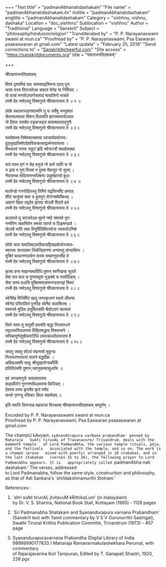 +++
"Text title" = "padmanAbhanatidashakam"
"File name" = "padmanAbhanatidashakam.itx"
itxtitle = "padmanAbhanatidashakam"
engtitle = "padmanAbhanatidashakam"
Category = "vishhnu, vishnu, dashaka"
Location = "doc_vishhnu"
Sublocation = "vishhnu"
Author = "Traditional"
Language = "Sanskrit"
Subject = "philosophy/hinduism/religion"
"Transliterated by" = "P. P. Narayanaswami swami at mun.ca"
"Proofread by" = "P. P. Narayanaswami, Psa Easwaran psaeaswaran at gmail.com"
"Latest update" = "February 25, 2016"
"Send corrections to" = "Sanskrit@cheerful.com"
"Site access" = "https://sanskritdocuments.org"
title = "पद्मनाभनतिदशकम्"

+++
  
 श्रीपद्मनाभनतिदशकम्   
  
विश्वं दृश्यमिदं यतः समयवद्यस्मिन्य एतत् पुनः  
भासा यस्य विराजतेऽथ सकलं येनेह या निर्मितम् ।  
यो वाचां मनसोऽप्यगोचरपदं मायातिगो भासते  
तस्मै देव नमोऽस्तु विश्वगुरवे श्रीपद्मनाभाय ते ॥ १ ॥  
  
लोके स्थावरजङ्गमात्मनि तु यः सर्वेषु जन्तुष्वलं  
चैतन्यात्मतया विशन् विलसति ज्ञानस्वरूपोऽमलः  
नो लिप्तः पयसेव पङ्कजदलं मायाश्रयस्तद्गुणैः  
तस्मै देव नमोऽस्तु विश्वगुरवे श्रीपद्मनाभाय ते ॥ २॥  
  
यस्येशस्य निषेवयानवमया त्वाचार्यवर्यानना-  
दुद्भूतप्रतिमोपदेशविकसत्साद्वर्त्मनावाप्तया ।  
मिथ्यात्वं जगतः स्फुटं हृदि भवेत्रज्जौ यथाहेस्तथा  
तस्मै देव नमोऽस्तु विश्वगुरवे श्रीपद्मनाभाय ते ॥ ३॥  
  
रूपं यस्य मृगं न चेह मनुजं नो कर्म जातिं च नो  
न द्रव्यं न गुणं स्त्रियं न पुरुषं नैवासुरं नो सुरम् ।  
नैवासच्च सदित्यनन्तधिषणाः प्राहुर्महान्तो बुधाः  
तस्मै देव नमोऽस्तु विश्वगुरवे श्रीपद्मनाभाय ते ॥ ४ ॥  
  
मार्ताण्डो गगनोदितस्तु तिमिरं यद्वत्पिनष्टि क्षणात्  
शीतं चानुपमं यथा च हुतभुग् रोगान्यथैवौषधम् ।  
अज्ञानं खिल तद्वदेव कृपया योऽसौ विदत्ते हतं  
तस्मै देव नमोऽस्तु विश्वगुरवे श्रीपद्मनाभाय ते ॥ ५॥  
  
कल्पान्ते तु चराचरेऽथ भुवने नष्टे समस्ते पुनः  
गम्भीरेण तथामितेन तमसा व्याप्ते च दिङ्मण्डले ।  
योऽसौ भाति तथा विभुर्वितिमिरस्तेजः स्वरूपोऽनिशं  
तस्मै देव नमोऽस्तु विश्वगुरवे श्रीपद्मनाभाय ते ॥ ६॥  
  
लोके चात्र समाधिषट्कविकसद्दिव्यप्रबोधोज्ज्वल-  
स्वान्ताः शान्ततमा जितेन्द्रियगणा धन्यास्तु संन्यासिनः ।  
मुक्तिं यत्करुणालवेन सरसं सम्प्राप्नुवन्तीह ते  
तस्मै देव नमोऽस्तु विश्वगुरवे श्रीपद्मनाभाय ते ॥ ७॥  
  
कृत्वा हन्त मखान्यथाविधि पुमान् स्वर्गेच्छया भूतले  
तेषां तत्र फलं च पुण्यसदृशं भुङ्क्ते च नातोदिकम् ।  
सेवा यस्य दधाति मुक्तिममलामानन्दसान्द्रां स्थिरं  
तस्मै देव नमोऽस्तु विश्वगुरवे श्रीपद्मनाभाय ते ॥ ८॥  
  
स्वेनैवेह विनिर्मितं खलु जगत्कृत्स्नं स्वतो लीलया  
स्वेनेदं परिपालितं पुनरिह स्वेनैव सन्नाशितम् ।  
पश्यन्तो मुदितः प्रभुर्विलसति श्रेयोऽयनं सात्वतां  
तस्मै देव नमोऽस्तु विश्वगुरवे श्रीपद्मनाभाय ते ॥ ९॥  
  
चित्ते यस्य तु यादृशी प्रभवति श्रद्धा निजाराधने  
तद्वत्तत्परिपालनाय विहितश्रद्धाय विश्वात्मने ।  
सच्चित्पूर्णसुखैकवारिधि लसत्कल्लोलरूपाय वै  
तस्मै देव नमोऽस्तु विश्वगुरवे श्रीपद्मनाभाय ते ॥ १०॥  
  
जयतु जयतु सोऽयं पद्मनाभो मुकुन्दः  
निजचरणरतानां पालने बद्धदीक्षः ।  
अविकलमपि चायुः श्रीसुखारोग्यकीर्तिः  
प्रतिदिनमपि पुष्णन् स्वानुकम्पासुधाभिः ॥  
  
एवं जगत्त्रयगुरोः कमलावरस्य  
सङ्कीर्तनं गुणगणाब्धिलवस्य किञ्चित् ।  
देवस्य तस्य कृपयैव कृतं मयेदं  
सन्तो गृणन्तु रसिकाः किल सप्रमोदम् ॥  
  
इति स्वाति तिरुनाळ् महाराजा विरचतम् श्रीपद्मनाभनतिदशकम् सम्पूर्णम् ।  
  
  
Encoded by P. P. Narayanaswami swami at mun.ca  
Proofread by P. P. Narayanaswami, Psa Easwaran psaeaswaran at gmail.com  
  
The champU kAvyam, `syAnandUrapura varNana prabandham' penned by Maharaja  
SvAti tirunAL of Travanacore/ Trivandrum, deals with the mammoth temple  
of Lord PadmanAbha, the various temple rituals, pUja, and the festivals  
associated with the temple, and so on. The work is a champU (prose  
mixed with poerty) arranged in 10 stabakas, and in the last stabakam  
(verses 15 to 26), the following prayer to Lord Padmanabha appears. It is  
appropriately called `padmanAbha nati dashakam.'  The verses, addressed  
to Lord Padmanabha, follow the same style, construction and philosophy,  
as that of Adi Sankara's `shrIdakshinamurthi Stotram.'  
  
References :    
1. `shri svAti tirunAL jIvitavuM kRithikaLum' (in malayalam)   
by Dr. V. S. Sharma, National Book Stall, Kottayam (1985) - 1128 pages  
  
2. `Sri Padmanabha Shatakam and Syanandurapura varnana Prabandham'  
(Sanskrit text with Tamil commentary by V S V Gurunurrthi Sastrigal),  
Swathi Tirunal Krithis Publication Committe, Trivandrum (1973) - 457 page  
  
3. Syanandurapuravarnana Prabandha (Digital Library of India  
99999990177833 ) Maharaja Ramavarmakulashekhara Perumal, with commentary  
of Rajarajavarma Koil Tampuran, Edited by T. Ganapati Shastri, 1920,  
228 pgs  
  
